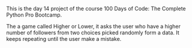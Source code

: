 This is the day 14 project of the course 100 Days of Code: The Complete Python Pro Bootcamp.

The a game called Higher or Lower, it asks the user who have a higher number of followers from two choices picked randomly form a data. It keeps repeating until the user make a mistake.

